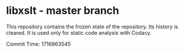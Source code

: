 # libxslt - master branch

This repository contains the frozen state of the repository.
Its history is cleared. It is used only for static code
analysis with Codacy.

Commit Time: 1716963545
